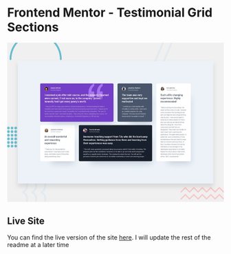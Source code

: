 # Frontend Mentor - Testimonial Grid Sections

![Design preview for the Testimonial Grid Sections coding challenge](./src/assets/images/desktop-preview.jpg)

## Live Site

You can find the live version of the site [here](). I will update the rest of the readme at a later time
